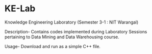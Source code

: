 # KE-Lab
Knowledge Engineering Laboratory (Semester 3-1 : NIT Warangal)

Description- Contains codes implemented during Laboratory Sessions pertaining to Data Mining and Data Warehousing course.

Usage- Download and run as a simple C++ file.
